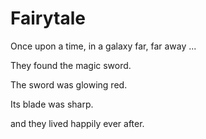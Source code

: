# Fairytale

Once upon a time, in a galaxy far, far away ...

They found the magic sword.

The sword was glowing red.

Its blade was sharp.

and they lived happily ever after.
